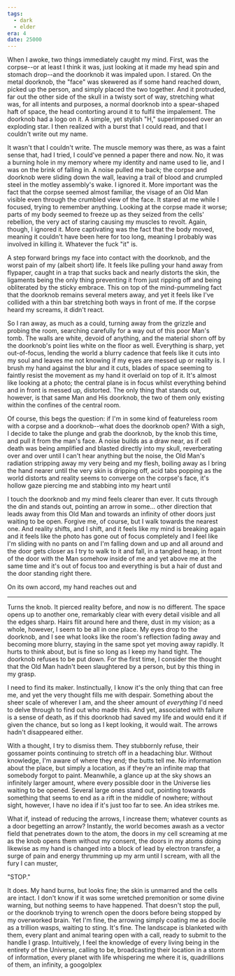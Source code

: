 ```yaml
---
tags:
  - dark
  - elder
era: 4
date: 25000
---
```

When I awoke, two things immediately caught my mind. First, was the corpse--or at least I think it was, just looking at it made my head spin and stomach drop--and the doorknob it was impaled upon. I stared. On the metal doorknob, the "face" was skewered as if some hand reached down, picked up the person, and simply placed the two together. And it protruded, far out the other side of the skull in a twisty sort of way, stretching what was, for all intents and purposes, a normal doorknob into a spear-shaped haft of space, the head contorting around it to fulfil the impalement. The doorknob had a logo on it. A simple, yet stylish "H," superimposed over an exploding star. I then realized with a burst that I could read, and that I couldn't write out my name.

It wasn't that I couldn't write. The muscle memory was there, as was a faint sense that, had I tried, I could've penned a paper there and now. No, it was a burning hole in my memory where my identity and name used to lie, and I was on the brink of falling in. A noise pulled me back; the corpse and doorknob were sliding down the wall, leaving a trail of blood and crumpled steel in the motley assembly's wake. I ignored it. More important was the fact that the corpse seemed almost familiar, the visage of an Old Man visible even through the crumbled view of the face. It stared at me while I focused, trying to remember anything. Looking at the corpse made it worse; parts of my body seemed to freeze up as they seized from the cells' rebellion, the very act of staring causing my muscles to revolt. Again, though, I ignored it. More captivating was the fact that the body moved, meaning it couldn't have been here for too long, meaning I probably was involved in killing it. Whatever the fuck "it" is.

A step forward brings my face into contact with the doorknob, and the worst pain of my (albeit short) life. It feels like pulling your hand away from flypaper, caught in a trap that sucks back and nearly distorts the skin, the ligaments being the only thing preventing it from just ripping off and being obliterated by the sticky embrace. This on top of the mind-pummeling fact that the doorknob remains several meters away, and yet it feels like I've collided with a thin bar stretching both ways in front of me. If the corpse heard my screams, it didn't react. 

So I ran away, as much as a could, turning away from the grizzle and probing the room, searching carefully for a way out of this poor Man's tomb. The walls are white, devoid of anything, and the material shorn off by the doorknob's point lies white on the floor as well. Everything is sharp, yet out-of-focus, lending the world a blurry cadence that feels like it cuts into my soul and leaves me not knowing if my eyes are messed up or reality is. I brush my hand against the blur and it cuts, blades of space seeming to faintly resist the movement as my hand it overlaid on top of it. It's almost like looking at a photo; the central plane is in focus whilst everything behind and in front is messed up, distorted. The only thing that stands out, however, is that same Man and His doorknob, the two of them only existing within the confines of the central room. 

Of course, this begs the question: if I'm in some kind of featureless room with a corpse and a doorknob--what does the doorknob open? With a sigh, I decide to take the plunge and grab the doorknob, by the knob this time, and pull it from the man's face. A noise builds as a draw near, as if cell death was being amplified and blasted directly into my skull, reverberating over and over until I can't hear anything but the noise, the Old Man's radiation stripping away my very being and my flesh, boiling away as I bring the hand nearer until the very skin is dripping off, acid tabs popping as the world distorts and reality seems to converge on the corpse's face, it's hollow gaze piercing me and stabbing into my heart until

I touch the doorknob and my mind feels clearer than ever. It cuts through the din and stands out, pointing an arrow in some... other direction that leads away from this Old Man and towards an infinity of other doors just waiting to be open. Forgive me, of course, but I walk towards the nearest one. And reality shifts, and I shift, and it feels like my mind is breaking again and it feels like the photo has gone out of focus completely and I feel like I'm sliding with no pants on and I'm falling down and up and all around and the door gets closer as I try to walk to it and fall, in a tangled heap, in front of the door with the Man somehow inside of me and yet above me at the same time and it's out of focus too and everything is but a hair of dust and the
door
standing
right
there.

On its own accord, my hand reaches out and

***

Turns the knob. It pierced reality before, and now is no different. The space opens up to another one, remarkably clear with every detail visible and all the edges sharp. Hairs flit around here and there, dust in my vision; as a whole, however, I seem to be all in one place. My eyes drop to the doorknob, and I see what looks like the room's reflection fading away and becoming more blurry, staying in the same spot yet moving away rapidly. It hurts to think about, but is fine so long as I keep my hand tight. The doorknob refuses to be put down. For the first time, I consider the thought that the Old Man hadn't been slaughtered by a person, but by this thing in my grasp.

I need to find its maker. Instinctually, I know it's the only thing that can free me, and yet the very thought fills me with despair. Something about the sheer scale of wherever I am, and the sheer amount of *everything* I'd need to delve through to find out who made this. And yet, associated with failure is a sense of death, as if this doorknob had saved my life and would end it if given the chance, but so long as I kept looking, it would wait. The arrows hadn't disappeared either.

With a thought, I try to dismiss them.  They stubbornly refuse, their gossamer points continuing to stretch off in a headaching blur. Without knowledge, I'm aware of where they end; the butts tell me. No information about the place, but simply a location, as if they're an infinite map that somebody forgot to paint. Meanwhile, a glance up at the sky shows an infinitely larger amount, where every possible door in the Universe lies waiting to be opened. Several large ones stand out, pointing towards something that seems to end as a rift in the middle of nowhere; without sight, however, I have no idea if it's just too far to see. An idea strikes me.

What if, instead of reducing the arrows, I increase them; whatever counts as a door begetting an arrow? Instantly, the world becomes awash as a vector field that penetrates down to the atom, the doors in my cell screaming at me as the knob opens them without my consent, the doors in my atoms doing likewise as my hand is changed into a block of lead by electron transfer, a surge of pain and energy thrumming up my arm until I scream, with all the fury I can muster, 

"STOP."

It does. My hand burns, but looks fine; the skin is unmarred and the cells are intact. I don't know if it was some wretched premonition or some divine warning, but nothing seems to have happened. That doesn't stop the pull, or the doorknob trying to wrench open the doors before being stopped by my overworked brain. Yet I'm fine, the arrowing simply coating me as docile as a trillion wasps, waiting to sting. It's fine. The landscape is blanketed with them, every plant and animal tearing open with a call, ready to submit to the handle I grasp. Intuitively, I feel the knowledge of every living being in the entirety of the Universe, calling to be, broadcasting their location in a storm of information, every planet with life whispering me where it is, quadrillions of them, an infinity, a googolplex 
